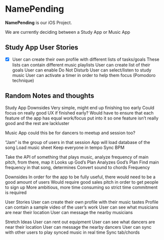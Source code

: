 # NamePending

**NamePending** is our iOS Project.

We are currently deciding between a Study App or Music App


## Study App User Stories
- [x] User can create their own profile with different lists of tasks/goals
These lists can contain different music playlists
User can create list of their goals
User can enable Do Not Disturb 
User can select/listen to study music
User can activate a timer in order to help them focus (Pomodoro technique)



## Random Notes and thoughts
Study App 
Downsides
Very simple, might end up finishing too early
Could focus on really good UX if finished early?
Would have to ensure that each feature of the app has equal work/focus put into it so one feature isn’t really good and the rest are lackluster

Music App
could this be for dancers to meetup and session too?

“Jam” is the group of users in that session
App will load database of the song
Load music sheet
Keep everyone in tempo
Sync BPM

Take the API of something that plays music, analyze frequency of main pitch, from there, map it 
Looks up God’s Plan
Analyzes God’s Plan
Find main frequency in that song, determines
Convert sound to chords
Frequency 

Downsides
In order for the app to be fully useful, there would need to be a good amount of users
Would require good sales pitch in order to get people to sign up
More ambitious, more time consuming so strict time commitment is required

User Stories
User can create their own profile with their music tastes
Profile can contain a sample video of the user’s work
User can see what musicians are near their location
User can message the nearby musicians

Stretch Ideas
User can rent out equipment
User can see what dancers are near their location
User can message the nearby dancers
User can sync with other users to play synced music in real time
Sync tab/chords

